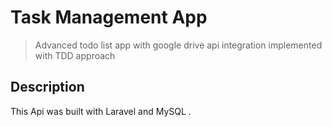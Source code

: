 
# Task Management App
> Advanced todo list app with google drive api integration implemented with TDD approach
## Description
This Api was built with Laravel and MySQL .

